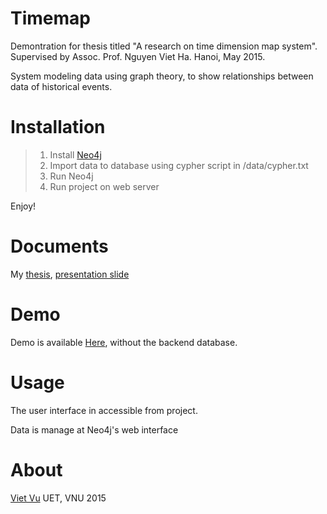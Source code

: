 # Timemap
Demontration for thesis titled "A research on time dimension map system". Supervised by Assoc. Prof. Nguyen Viet Ha.
Hanoi, May 2015.

System modeling data using graph theory, to show relationships between data of historical events.

# Installation

>1. Install [Neo4j](neo4j.com)
>2. Import data to database using cypher script in /data/cypher.txt
>3. Run Neo4j 
>4. Run project on web server

Enjoy!

# Documents
My [thesis](https://github.com/vietvudanh/timemap/raw/master/assets/thesis.pdf), [presentation slide](https://github.com/vietvudanh/timemap/raw/master/assets/slide.pdf)

# Demo
Demo is available [Here](https://github.com/vietvudanh/timemap), without the backend database.

# Usage

The user interface in accessible from project.

Data is manage at Neo4j's web interface

# About
[Viet Vu](mailto:vietvudanh@gmail.com)
UET, VNU 2015
